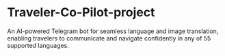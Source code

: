 # Traveler-Co-Pilot-project
An AI-powered Telegram bot for seamless language and image translation, enabling travelers to communicate and navigate confidently in any of 55 supported languages.
